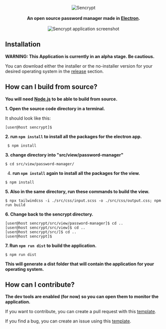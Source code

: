 <p align="center">
  <img src="https://i.ibb.co/QQpbjsh/logo.png" alt="Sencrypt" /><br><br>
  <b>An open source password manager made in <a href="https://www.electronjs.org/">Electron</a>.</b><br><br>
  <img src="https://i.imgur.com/KD72zNX.png" alt="Sencrypt application screenshot" />
</p>

## Installation

<b> WARNING: This Application is currently in an alpha stage. Be cautious.</b>
    
<p>
    You can download either the installer or the no-installer version for your desired operating system in the <a href="https://github.com/Uncasted/sencrypt/releases">release</a> section.
</p>

## How can I build from source?
<b>You will need <a href="https://nodejs.org/en/download/">Node.js</a> to be able to build from source.</b>

<b>1. Open the source code directory in a terminal.</b>

It should look like this:

```
[user@host sencrypt]$
```

<b>2. run `npm install` to install all the packages for the electron app.</b>

```
 $ npm install
```

<b>3. change directory into "src/view/password-manager"</b>

```
$ cd src/view/password-manager/
```

4. <b> run `npm install` again to install all the packages for the view.</b>

```
$ npm install
```

<b>5. Also in the same directory, run these commands to build the view.</b>

```
$ npx tailwindcss -i ./src/css/input.scss -o ./src/css/output.css; npm run build
```

<b>6. Change back to the sencrypt directory.</b>

```
[user@host sencrypt/src/view/password-manager]$ cd ..
[user@host sencrypt/src/view]$ cd ..
[user@host sencrypt/src/]$ cd ..
[user@host sencrypt]$
```

<b>7. Run `npm run dist` to build the application.</b>

```
$ npm run dist
```

<b>This will generate a dist folder that will contain the application for your operating system.</b>

## How can I contribute?

<b>The dev tools are enabled (for now) so you can open them to monitor the application.</b>

If you want to contribute, you can create a pull request with this <a href="https://pastebin.com/24A7VErV">template</a>.

If you find a bug, you can create an issue using this <a href="https://pastebin.com/zMc45xBY">template</a>.
